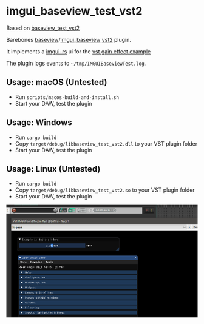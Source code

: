 # imgui_baseview_test_vst2

Based on [baseview_test_vst2](https://github.com/greatest-ape/baseview_test_vst2)

Barebones [baseview](https://github.com/RustAudio/baseview)/[imgui_baseview](https://github.com/BillyDM/imgui-baseview)
[vst2](https://github.com/RustAudio/vst-rs) plugin.

It implements a [imgui-rs](https://github.com/imgui-rs/imgui-rs) ui for the [vst gain effect example](https://github.com/RustAudio/vst-rs/blob/master/examples/gain_effect.rs)

The plugin logs events to `~/tmp/IMGUIBaseviewTest.log`.

## Usage: macOS (Untested)

- Run `scripts/macos-build-and-install.sh`
- Start your DAW, test the plugin

## Usage: Windows

- Run `cargo build`
- Copy `target/debug/libbaseview_test_vst2.dll` to your VST plugin folder
- Start your DAW, test the plugin

## Usage: Linux (Untested)

- Run `cargo build`
- Copy `target/debug/libbaseview_test_vst2.so` to your VST plugin folder
- Start your DAW, test the plugin

![Demo](demo.png)
